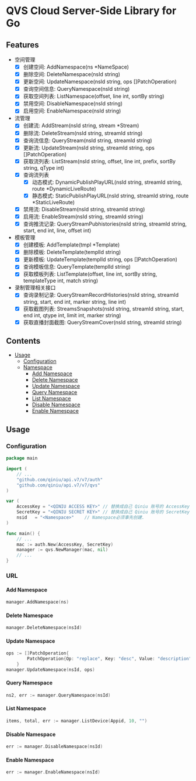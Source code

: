 # QVS Cloud Server-Side Library for Go

## Features

- 空间管理
    - [x] 创建空间: AddNamespace(ns *NameSpace)
	- [x] 删除空间: DeleteNamespace(nsId string)
	- [x] 更新空间: UpdateNamespace(nsId string, ops []PatchOperation)
	- [x] 查询空间信息: QueryNamespace(nsId string)
	- [x] 获取空间列表: ListNamespace(offset, line int, sortBy string)
	- [x] 禁用空间: DisableNamespace(nsId string)
    - [x] 启用空间: EnableNamespace(nsId string)
    
- 流管理
    - [x] 创建流: AddStream(nsId string, stream *Stream)
    - [x] 删除流: DeleteStream(nsId string, streamId string)
    - [x] 查询流信息: QueryStream(nsId string, streamId string)
    - [x] 更新流: UpdateStream(nsId string, streamId string, ops []PatchOperation)
    - [x] 获取流列表: ListStream(nsId string, offset, line int, prefix, sortBy string, qType int)
    - [x] 查询流列表
        - [x] 动态模式: DynamicPublishPlayURL(nsId string, streamId string, route *DynamicLiveRoute)
        - [x] 静态模式: StaticPublishPlayURL(nsId string, streamId string, route *StaticLiveRoute)
    - [x] 禁用流: DisableStream(nsId string, streamId string)  
    - [x] 启用流: EnableStream(nsId string, streamId string) 
    - [x] 查询推流记录: QueryStreamPubhistories(nsId string, streamId string, start, end int, line, offset int)  

- 模板管理
    - [x] 创建模板: AddTemplate(tmpl *Template)
    - [x] 删除模板: DeleteTemplate(templId string)
    - [x] 更新模板: UpdateTemplate(templId string, ops []PatchOperation)
    - [x] 查询模板信息: QueryTemplate(templId string)
    - [x] 获取模板列表: ListTemplate(offset, line int, sortBy string, templateType int, match string)

- 录制管理相关接口
    - [x] 查询录制记录: QueryStreamRecordHistories(nsId string, streamId string, start, end int, marker string, line int)
    - [x] 获取截图列表: StreamsSnapshots(nsId string, streamId string, start, end int, qtype int, limit int, marker string)
    - [x] 获取直播封面截图: QueryStreamCover(nsId string, streamId string)

## Contents

- [Usage](#usage)
    - [Configuration](#configuration)
	- [Namespace](#namespace)
		- [Add Namespace](#add-namespace)
		- [Delete Namespace](#delete-namespace)
		- [Update Namespace](#update-namespace)
		- [Query Namespace](#query-namespace)
		- [List Namespace](#list-namespace)
		- [Disable Namespace](#disable-namespace)
		- [Enable Namespace](#enable-namespace)

## Usage

### Configuration

```go
package main

import (
	// ...
	"github.com/qiniu/api.v7/v7/auth"
	"github.com/qiniu/api.v7/v7/qvs"
)

var (
	AccessKey = "<QINIU ACCESS KEY>" // 替换成自己 Qiniu 账号的 AccessKey.
	SecretKey = "<QINIU SECRET KEY>" // 替换成自己 Qiniu 账号的 SecretKey.
	nsid   = "<Namespace>"    // Namespace必须事先创建.
)

func main() {
	// ...
	mac := auth.New(AccessKey, SecretKey)
	manager := qvs.NewManager(mac, nil)
	// ...
}
```

### URL

#### Add Namespace

```go
manager.AddNamespace(ns)
```

#### Delete Namespace

```go
manager.DeleteNamespace(nsId)
```

#### Update Namespace

```go
ops := []PatchOperation{
		PatchOperation{Op: "replace", Key: "desc", Value: "description"},
	}
manager.UpdateNamespace(nsId, ops)
```

#### Query Namespace

```go
ns2, err := manager.QueryNamespace(nsId)
```

#### List Namespace

```go
items, total, err := manager.ListDevice(Appid, 10, "")
```

#### Disable Namespace
```go
err := manager.DisableNamespace(nsId)
```

#### Enable Namespace
```go
err := manager.EnableNamespace(nsId)
```


